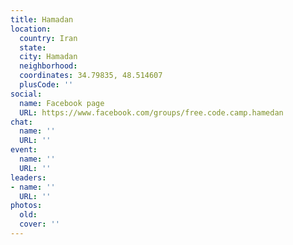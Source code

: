 ```yaml
---
title: Hamadan
location:
  country: Iran
  state: 
  city: Hamadan
  neighborhood: 
  coordinates: 34.79835, 48.514607
  plusCode: ''
social:
  name: Facebook page
  URL: https://www.facebook.com/groups/free.code.camp.hamedan
chat:
  name: ''
  URL: ''
event:
  name: ''
  URL: ''
leaders:
- name: ''
  URL: ''
photos:
  old: 
  cover: ''
---
```

